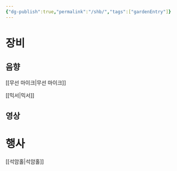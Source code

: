 ```yaml
---
{"dg-publish":true,"permalink":"/shb/","tags":["gardenEntry"]}
---
```


# 장비

## 음향

[[무선 마이크\|무선 마이크]]

[[믹서\|믹서]]
## 영상


# 행사

[[석암홀\|석암홀]]